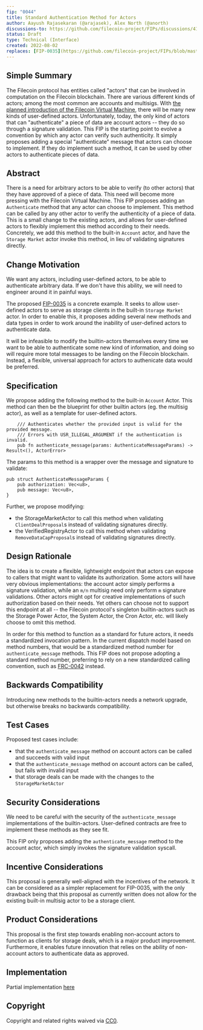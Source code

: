 ```yaml
---
fip: "0044"
title: Standard Authentication Method for Actors
author: Aayush Rajasekaran (@arajasek), Alex North (@anorth)
discussions-to: https://github.com/filecoin-project/FIPs/discussions/413
status: Draft
type: Technical (Interface)
created: 2022-08-02
replaces: [FIP-0035](https://github.com/filecoin-project/FIPs/blob/master/FIPS/fip-0035.md)
---
```


## Simple Summary

The Filecoin protocol has entities called "actors" that can be involved in computation on the Filecoin blockchain. 
There are various different kinds of actors; among the most common are accounts and multisigs. 
With [the planned introduction of the Filecoin Virtual Machine](https://github.com/filecoin-project/FIPs/blob/master/FIPS/fip-0030.md), there will be many new kinds of user-defined actors.
Unfortunately, today, the only kind of actors that can "authenticate" a piece of data are account actors -- they do so through a signature validation.
This FIP is the starting point to evolve a convention by which any actor can verify such authenticity. It simply proposes adding a special "authenticate" message that actors can choose to implement. 
If they do implement such a method, it can be used by other actors to authenticate pieces of data.

## Abstract

There is a need for arbitrary actors to be able to verify (to other actors) that they have approved of a piece of data. This need will become more pressing with the Filecoin Virtual Machine.
This FIP proposes adding an `Authenticate` method that any actor can choose to implement. 
This method can be called by any other actor to verify the authenticity of a piece of data. This is a small change to the existing actors, and allows for user-defined actors to flexibly implement this method according to their needs.
Concretely, we add this method to the built-in `Account` actor, and have the `Storage Market` actor invoke this method,
in lieu of validating signatures directly.

## Change Motivation

We want any actors, including user-defined actors, to be able to authenticate arbitrary data.
If we don't have this ability, we will need to engineer around it in painful ways. 

The proposed [FIP-0035](https://github.com/filecoin-project/FIPs/blob/master/FIPS/fip-0035.md)
is a concrete example. It seeks to allow user-defined actors to serve as storage clients in the built-in `Storage Market` actor.
In order to enable this, it proposes adding several new methods and data types in order to work around the 
inability of user-defined actors to authenticate data.

It will be infeasible to modify the builtin-actors themselves every time we want to be able to authenticate some new kind of information, and doing so will require more total messages 
to be landing on the Filecoin blockchain. Instead, a flexible, universal approach for actors to authenicate data would be preferred.

## Specification

We propose adding the following method to the built-in `Account` Actor. 
This method can then be the blueprint for other builtin actors (eg. the multisig actor), 
as well as a template for user-defined actors.

```
    /// Authenticates whether the provided input is valid for the provided message.
    /// Errors with USR_ILLEGAL_ARGUMENT if the authentication is invalid.
    pub fn authenticate_message(params: AuthenticateMessageParams) -> Result<(), ActorError>
```

The params to this method is a wrapper over the message and signature to validate:

```
pub struct AuthenticateMessageParams {
    pub authorization: Vec<u8>,
    pub message: Vec<u8>,
}
```

Further, we propose modifying:
- the StorageMarketActor to call this method when validating `ClientDealProposal`s instead of validating signatures directly.
- the VerifiedRegistryActor to call this method when validating `RemoveDataCapProposal`s instead of validating signatures directly.

## Design Rationale

The idea is to create a flexible, lightweight endpoint that actors can expose to callers that might want to
validate its authorization. Some actors will have very obvious implementations: the account actor simply 
performs a signature validation, while an `m/n` multisig need only perform `m` signature validations.
Other actors might opt for creative implementations of such authorization based on their needs. Yet 
others can choose not to support this endpoint at all -- the Filecoin protocol's singleton builtin-actors
such as the Storage Power Actor, the System Actor, the Cron Actor, etc. will likely choose to omit this method.

In order for this method to function as a standard for future actors, it needs a standardized invocation pattern. 
In the current dispatch model based on method numbers, that would be a standardized method number for `authenticate_message` methods. This FIP does not propose adopting a standard method number, preferring to rely on a new standardized calling convention, such as [FRC-0042](https://github.com/filecoin-project/FIPs/blob/master/FRCs/frc-0042.md) instead.

## Backwards Compatibility

Introducing new methods to the builtin-actors needs a network upgrade, but otherwise breaks no backwards compatibility.

## Test Cases

Proposed test cases include:

- that the `authenticate_message` method on account actors can be called and succeeds with valid input
- that the `authenticate_message` method on account actors can be called, but fails with invalid input
- that storage deals can be made with the changes to the `StorageMarketActor`

## Security Considerations

We need to be careful with the security of the `authenticate_message` implementations of the
builtin-actors. User-defined contracts are free to implement these methods as they see fit.

This FIP only proposes adding the `authenticate_message` method to the account actor, which 
simply invokes the signature validation syscall.

## Incentive Considerations

This proposal is generally well-aligned with the incentives of the network. It can be considered
as a simpler replacement for FIP-0035, with the only drawback being that this proposal as currently written does not allow for the existing built-in multisig actor to be a storage client. 

## Product Considerations

This proposal is the first step towards enabling non-account actors to function as clients for
storage deals, which is a major product improvement. Furthermore, it enables future innovation 
that relies on the ability of non-account actors to authenticate data as approved.

## Implementation

Partial implementation [here](https://github.com/filecoin-project/builtin-actors/pull/502)

## Copyright
Copyright and related rights waived via [CC0](https://creativecommons.org/publicdomain/zero/1.0/).

